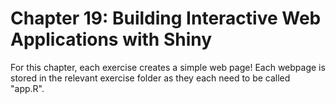 # Chapter 19: Building Interactive Web Applications with Shiny
For this chapter, each exercise creates a simple web page!
Each webpage is stored in the relevant exercise folder as they each need to be called "app.R".